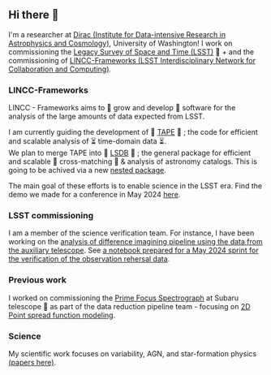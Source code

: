 ## Hi there 👋

I'm a researcher at [Dirac (Institute for Data-intensive Research in Astrophysics and Cosmology)](https://dirac.astro.washington.edu), University of Washington! I work on commissioning the [Legacy Survey of Space and Time (LSST)](https://www.lsst.org) 🔭  + and the commissioning of [LINCC-Frameworks (LSST Interdisciplinary Network for Collaboration and Computing)](https://lsstdiscoveryalliance.org/programs/lincc-frameworks/). 

### LINCC-Frameworks
LINCC - Frameworks aims to 🌱 grow and  develop 🌱 software for the analysis of the large amounts of data expected from LSST.

I am currently guiding the development of 🌱 [TAPE](https://github.com/lincc-frameworks/lsstseries) 🌱 ; the code for efficient and scalable analysis of :hourglass_flowing_sand: time-domain data :hourglass_flowing_sand:.  
We plan to merge TAPE into 🌱 [LSDB](https://github.com/astronomy-commons/lsdb) 🌱 ; the general package for efficient and scalable :dart: cross-matching :dart: & analysis of astronomy catalogs. This is going to be achived via a new [nested package](https://github.com/lincc-frameworks/nested-pandas). 

The main goal of these efforts is to enable science in the LSST era. Find the demo we made for a conference in May 2024 [here](https://github.com/dirac-institute/ZTF_FG_BoyajianSearch/blob/main/analysis/notebooks/tda-uw-demo/hrdiagram-timeseries-ztf-gaia.ipynb).

### LSST commissioning

I am a member of the science verification team. For instance, I have been working on the [analysis of difference imagining pipeline using the data from the auxiliary telescope](https://github.com/lsst-sitcom/notebooks_dia/blob/main/use_custom_APDB_for_auxtel.ipynb). See [a notebook prepared for a May 2024 sprint for the verification of the observation rehersal data](https://github.com/lsst-sitcom/notebooks_dia/blob/main/Op_rehs_3_dia_truth_sprint_May13_2024.ipynb).

### Previous work
I worked on commissioning the [Prime Focus Spectrograph](https://pfs.ipmu.jp) at Subaru telescope 🔭 as part of the data reduction pipeline team - focusing on [2D Point spread function modeling](https://github.com/Subaru-PFS/dev_2ddrp/tree/master/2d_PSF_code).

### Science
My scientific work focuses on variability, AGN, and star-formation physics [(papers here)](https://scholar.google.com/citations?user=KrPhRDoAAAAJ).

<!--
**nevencaplar/nevencaplar** is a ✨ _special_ ✨ repository because its `README.md` (this file) appears on your GitHub profile.

Here are some ideas to get you started:

- 🔭 I’m currently working on ...
- 🌱 I’m currently learning ...
- 👯 I’m looking to collaborate on ...
- 🤔 I’m looking for help with ...
- 💬 Ask me about ...
- 📫 How to reach me: ...
- 😄 Pronouns: ...
- ⚡ Fun fact: ...
-->
